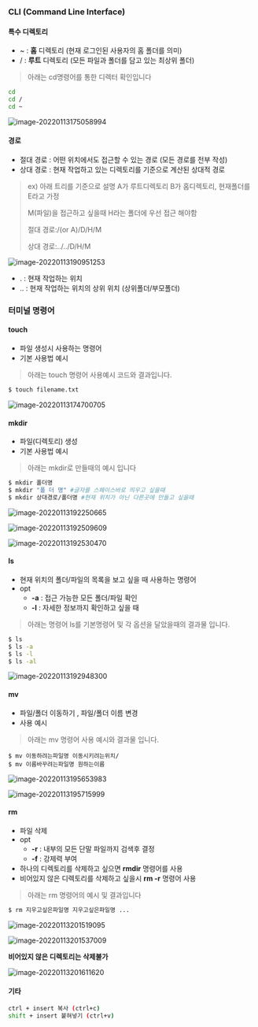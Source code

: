 

### CLI (Command Line Interface)  

#### 특수 디렉토리

* ~ :  **홈** 디렉토리 (현재 로그인된 사용자의 홈 폴더를 의미) 
* / : **루트** 디렉토리 (모든 파일과 폴더를 담고 있는 최상위 폴더)  

> 아래는 cd명령어를 통한 디렉터 확인입니다

```bash
cd
cd /
cd ~
```

![image-20220113175058994](CLIgv.assets/image-20220113175058994.png)



#### 경로

* 절대 경로 : 어떤 위치에서도 접근할 수 있는 경로 (모든 경로를 전부 작성) 
* 상대 경로 : 현재 작업하고 있는 디렉토리를 기준으로 계산된 상대적 경로 

> ex) 아래 트리를 기준으로 설명 A가 루트디렉토리 B가 홈디렉토리, 현재폴더를 E라고 가정
>
> M(파일)을 접근하고 싶을때 H라는 폴더에 우선 접근 해야함
>
> 절대 경로:/(or A)/D/H/M
>
> 상대 경로:../../D/H/M

![image-20220113190951253](CLIgv.assets/image-20220113190951253.png)

* .  :  현재 작업하는 위치 
* ..  :  현재 작업하는 위치의 상위 위치 (상위폴더/부모폴더)  



### 터미널 명령어

#### touch

* 파일 생성시 사용하는 명령어
* 기본 사용법 예시

> 아래는 touch 명령어 사용예시 코드와 결과입니다.

 ```bash
 $ touch filename.txt 
 ```

![image-20220113174700705](CLIgv.assets/image-20220113174700705.png)





#### mkdir

* 파일(디렉토리) 생성
* 기본 사용법 예시

>  아래는 mkdir로 만들때의 예시 입니다

```bash
$ mkdir 폴더명
$ mkdir "폴 더 명" #글자를 스페이스바로 띄우고 싶을때
$ mkdir 상대경로/폴더명 #현재 위치가 아닌 다른곳에 만들고 싶을때
```

![image-20220113192250665](CLIgv.assets/image-20220113192250665.png)

![image-20220113192509609](CLIgv.assets/image-20220113192509609.png)

![image-20220113192530470](CLIgv.assets/image-20220113192530470.png)





#### ls

* 현재 위치의 폴더/파일의 목록을 보고 싶을 때 사용하는 명령어
* opt
  *  **-a** : 접근 가능한 모든 폴더/파일 확인
  *  **-l** : 자세한 정보까지 확인하고 싶을 때  

>아래는 명령어 ls를 기본명령어 및 각 옵션을 달았을때의 결과물 입니다.

```bash
$ ls
$ ls -a
$ ls -l
$ ls -al
```

![image-20220113192948300](CLIgv.assets/image-20220113192948300.png)





#### mv

* 파일/폴더 이동하기 , 파일/폴더 이름 변경
* 사용 예시

> 아래는 mv 명령어 사용 예시와 결과물 입니다.

``` 
$ mv 이동하려는파일명 이동시키려는위치/
$ mv 이름바꾸려는파일명 원하는이름
```

![image-20220113195653983](CLIgv.assets/image-20220113195653983.png)



![image-20220113195715999](CLIgv.assets/image-20220113195715999.png)





#### rm 

* 파일 삭제
* opt
  * **-r** : 내부의 모든 단말 파일까지 검색후 결정
  * **-f** : 강제력 부여
* 하나의 디렉토리를 삭제하고 싶으면 **rmdir** 명령어를 사용
* 비어있지 않은 디렉토리를 삭제하고 싶을시 **rm -r** 명령어 사용

> 아래는 rm 명령어의 예시 및 결과입니다

```bash
$ rm 지우고싶은파일명 지우고싶은파일명 ...
```

![image-20220113201519095](CLIgv.assets/image-20220113201519095.png)

![image-20220113201537009](CLIgv.assets/image-20220113201537009.png)

**비어있지 않은 디렉토리는 삭제불가**

![image-20220113201611620](CLIgv.assets/image-20220113201611620.png)







#### 기타

``` bash
ctrl + insert 복사 (ctrl+c)
shift + insert 붙혀넣기 (ctrl+v)
```

